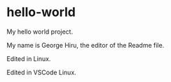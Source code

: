 # hello-world
My hello world project.

My name is George Hiru, the editor of the Readme file.

Edited in Linux.

Edited in VSCode Linux.
